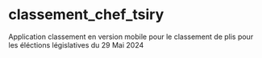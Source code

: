 # classement_chef_tsiry
Application classement en version mobile pour le classement de plis   pour les éléctions législatives  du 29 Mai 2024
